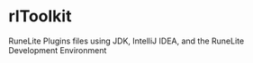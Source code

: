 # rlToolkit
RuneLite Plugins files using JDK,  IntelliJ IDEA, and the RuneLite Development Environment
